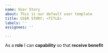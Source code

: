 ```yaml
---
name: User Story
about: This is our default user template
title: USER STORY; <TITLE>
labels: ''
assignees: ''

---
```


As a **role** I can **capability** so that **receive benefit**
